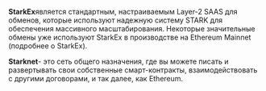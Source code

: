**StarkEx**является стандартным, настраиваемым Layer-2 SAAS для обменов, которые используют надежную систему STARK для обеспечения массивного масштабирования. Некоторые значительные обмены уже используют StarkEx в производстве на Ethereum Mainnet (подробнее о StarkEx).

**Starknet**- это сеть общего назначения, где вы можете писать и развертывать свои собственные смарт-контракты, взаимодействовать с другими договорами, и так далее, как Ethereum.